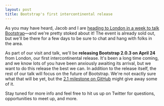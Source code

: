 ```yaml
---
layout: post
title: Bootstrap's first intercontinental release
---
```


As you may have heard, Jacob and I are [heading to London in a week to talk Bootstrap](http://ukengopenhouse.eventbrite.com/)&mdash;and we're pretty stoked about it! The event is already sold out, but we'll be there for a few days to be sure to chat and hang with folks in the area.

As part of our visit and talk, we'll be **releasing Bootstrap 2.0.3 on April 24** from London, our first intercontinental release. It's been a long time coming, and we know lots of you have been anxiously awaiting its arrival, but we want to do this release the best we can. In addition to the release itself, the rest of our talk will focus on the future of Bootstrap. We're not exactly sure what that will be yet, but the [2.1 milestone on GitHub](https://github.com/twbs/bootstrap/issues?milestone=7&state=open) might give away some of it.

Stay tuned for more info and feel free to hit us up on Twitter for questions, opportunities to meet up, and more.
